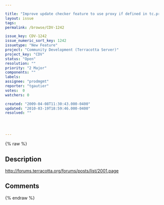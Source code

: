 ```yaml
---

title: "Improve update checker feature to use proxy if defined in tc.properties"
layout: issue
tags: 
permalink: /browse/CDV-1242

issue_key: CDV-1242
issue_numeric_sort_key: 1242
issuetype: "New Feature"
project: "Community Development (Terracotta Server)"
project_key: "CDV"
status: "Open"
resolution: ""
priority: "2 Major"
components: ""
labels: 
assignee: "prodmgmt"
reporter: "tgautier"
votes:  0
watchers: 0

created: "2009-04-08T11:30:43.000-0400"
updated: "2010-03-19T18:59:46.000-0400"
resolved: ""




---
```


{% raw %}

## Description

<div markdown="1" class="description">

http://forums.terracotta.org/forums/posts/list/2001.page

</div>

## Comments



{% endraw %}
